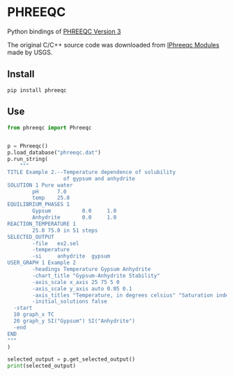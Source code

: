 # PHREEQC

Python bindings of [PHREEQC Version 3](https://www.usgs.gov/software/phreeqc-version-3)

The original C/C++ source code was downloaded from [IPhreeqc Modules](https://water.usgs.gov/water-resources/software/PHREEQC/iphreeqc-3.7.3-15968.tar.gz) made by USGS.

## Install
```
pip install phreeqc
```
## Use
```py
from phreeqc import Phreeqc


p = Phreeqc()
p.load_database("phreeqc.dat")
p.run_string(
    """
TITLE Example 2.--Temperature dependence of solubility
                  of gypsum and anhydrite
SOLUTION 1 Pure water
        pH      7.0
        temp    25.0                
EQUILIBRIUM_PHASES 1
        Gypsum          0.0     1.0
        Anhydrite       0.0     1.0
REACTION_TEMPERATURE 1
        25.0 75.0 in 51 steps
SELECTED_OUTPUT
        -file   ex2.sel
        -temperature
        -si     anhydrite  gypsum
USER_GRAPH 1 Example 2
        -headings Temperature Gypsum Anhydrite
        -chart_title "Gypsum-Anhydrite Stability"
        -axis_scale x_axis 25 75 5 0
        -axis_scale y_axis auto 0.05 0.1
        -axis_titles "Temperature, in degrees celsius" "Saturation index"
        -initial_solutions false
  -start
  10 graph_x TC
  20 graph_y SI("Gypsum") SI("Anhydrite")
  -end
END
"""
)

selected_output = p.get_selected_output()
print(selected_output)
```
